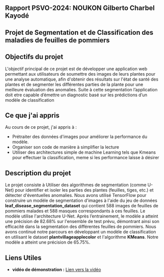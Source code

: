 ## Rapport PSVO-2024: NOUKON Gilberto Charbel Kayodé

## Projet de Segmentation et de Classification des maladies de feuilles de pommiers

## Objectifs du projet

L'objectif principal de ce projet est de développer une application web permettant aux utilisateurs de soumettre des images de leurs plantes pour une analyse automatique, afin d'obtenir des résultats sur l'état de santé des plantes et de segmenter les différentes parties de la plante pour une meilleure évaluation des anomalies. Suite à cette segmentation l’application doit etre capable d’émettre un diagnostic basé sur les prédictions d’un modèle de classification

## Ce que j'ai appris

Au cours de ce projet, j'ai appris à :
- Prétraiter des données d'images pour améliorer la performance du modèle.
- Organiser son code de manière à simplifier la lecture
- Utiliser des architectures simple de machine Learning tels que Kmeans pour effectuer la classification, meme si les performance laisse à désirer

## Description du projet

Le projet consiste à Utiliser des algorithmes de segmentation (comme U-Net) pour identifier et isoler les parties des plantes (feuilles, tiges, etc.) et détecter d'éventuelles anomalies. Nous avons utilisé TensorFlow pour construire un modèle de segmentation d'images à l'aide du jeu de données **leaf_disease_segmentation_dataset** qui contient 588 images de feuilles de pommiers malades et 588 masques correspondants à ces feuilles. Le modèle utilise l'architecture U-Net. Après l’entrainement, le modèle a atteint une précision de 82.68% sur l'ensemble de test prévu, démontrant ainsi son efficacité dans la segmentation des différentes feuilles de pommiers. Nous avons continué notre parcours en développant un modèle de classification en utilisant le dataset **plantvillageapplecolor** et l'algorithme **KMeans**. Notre modèle a atteint une précision de 65.75%.

## Liens Utiles
- **vidéo de démonstration :** [Lien vers la vidéo](https://github.com/Gigi2k5/PSVO/blob/semaine7/essai_SafeLeaf.mp4)



